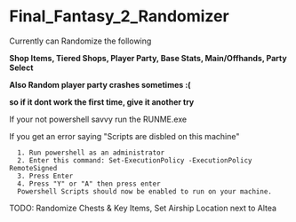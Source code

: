 # Final_Fantasy_2_Randomizer

Currently can Randomize the following 

**Shop Items, Tiered Shops, Player Party, Base Stats, Main/Offhands, Party Select**

**Also Random player party crashes sometimes :(**
 
**so if it dont work the first time, give it another try**


If your not powershell savvy run the RUNME.exe

If you get an error saying "Scripts are disbled on this machine"

      1. Run powershell as an administrator
      2. Enter this command: Set-ExecutionPolicy -ExecutionPolicy RemoteSigned
      3. Press Enter
      4. Press "Y" or "A" then press enter
      Powershell Scripts should now be enabled to run on your machine.
      
TODO: Randomize Chests & Key Items, Set Airship Location next to Altea
